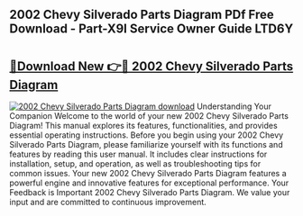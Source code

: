 ## 2002 Chevy Silverado Parts Diagram PDf Free Download - Part-X9I Service Owner Guide LTD6Y

# <h2><a href="http://dfn004.blite.top/?on=2002+Chevy+Silverado+Parts+Diagram">🔗Download New 👉🔴 2002 Chevy Silverado Parts Diagram</a></h2>

[![2002 Chevy Silverado Parts Diagram download](https://i.imgur.com/lujVjoI.png)](http://dfn004.blite.top/?on=2002+Chevy+Silverado+Parts+Diagram)
Understanding Your Companion Welcome to the world of your new 2002 Chevy Silverado Parts Diagram! This manual explores its features, functionalities, and provides essential operating instructions. Before you begin using your 2002 Chevy Silverado Parts Diagram, please familiarize yourself with its functions and features by reading this user manual. It includes clear instructions for installation, setup, and operation, as well as troubleshooting tips for common issues. Your new 2002 Chevy Silverado Parts Diagram features a powerful engine and innovative features for exceptional performance. Your Feedback is Important 2002 Chevy Silverado Parts Diagram. We value your input and are committed to continuous improvement.
